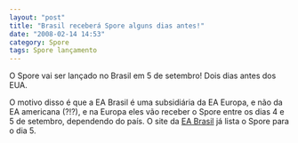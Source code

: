 ```yaml
---
layout: "post"
title: "Brasil receberá Spore alguns dias antes!"
date: "2008-02-14 14:53"
category: Spore
tags: Spore lançamento
---
```


O Spore vai ser lançado no Brasil em 5 de setembro! Dois dias antes dos EUA.

O motivo disso é que a EA Brasil é uma subsidiária da EA Europa, e não da EA americana (?!?), e na Europa eles vão receber o Spore entre os dias 4 e 5 de setembro, dependendo do país. O site da [EA Brasil](http://www.ea.com.br/) já lista o Spore para o dia 5.
